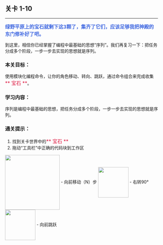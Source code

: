 ## 关卡 1-10

------
<font color=#4169E1 size=3>**绿野平原上的宝石就剩下这3颗了，集齐了它们，应该足够我把神殿的东门修补好了吧。**</font>

到这里，相信你已经掌握了编程中最基础的思想“序列”。我们再复习一下：把任务分成多个阶段，一步一步去实现的思想就是序列。

### 本关目标：
使用模块化编程命令，让你的角色移动、转向、跳跃，通过命令组合来完成收集<font color=#DC143C size=3>** 宝石 **</font>。

### 学习内容：
序列是编程中最基础的思想，把任务分成多个阶段，一步一步去实现的思想就是序列。

### 通关提示：
1. 找到关卡世界中的<font color=#DC143C size=3>** 宝石 **</font>
2. 拖动“工具栏”中正确的代码块到工作区
 
<img src="./scene/image/move_forward.png" width = "180" alt="" align=center />
 - 向前移动（N）步

<img src="./scene/image/turn_right.png" width = "100" alt="" align=center />
 - 右转90°
 
<img src="./scene/image/jump_forward.png" width = "100" alt="" align=center />
 - 向前跳跃
